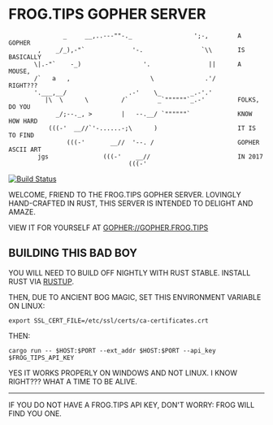 # FROG.TIPS GOPHER SERVER

```
               _     __,..---""-._                 ';-,        A GOPHER
        ,    _/_),-"`             '-.                `\\       IS BASICALLY
       \|.-"`    -_)                 '.                ||      A MOUSE,
       /`   a   ,                      \              .'/      RIGHT???
       '.___,__/                 .-'    \_        _.-'.'       
          |\  \      \         /`        _`""""""`_.-'         FOLKS, DO YOU
             _/;--._, >        |   --.__/ `""""""`             KNOW HOW HARD
           (((-'  __//`'-......-;\      )                      IT IS TO FIND
                (((-'       __//  '--. /                       GOPHER ASCII ART
        jgs               (((-'    __//                        IN 2017
                                 (((-'                         
```

[![Build Status](https://travis-ci.org/FROG-TIPS/frog_gopher.svg?branch=master)](https://travis-ci.org/FROG-TIPS/frog_gopher)

WELCOME, FRIEND TO THE FROG.TIPS GOPHER SERVER. LOVINGLY HAND-CRAFTED IN RUST,
THIS SERVER IS INTENDED TO DELIGHT AND AMAZE.

VIEW IT FOR YOURSELF AT [GOPHER://GOPHER.FROG.TIPS](http://gopher.floodgap.com/gopher/gw.lite?gopher://gopher.FROG.TIPS)

## BUILDING THIS BAD BOY

YOU WILL NEED TO BUILD OFF NIGHTLY WITH RUST STABLE. INSTALL RUST VIA [RUSTUP](https://www.rustup.rs/).

THEN, DUE TO ANCIENT BOG MAGIC, SET THIS ENVIRONMENT VARIABLE ON LINUX:
```
export SSL_CERT_FILE=/etc/ssl/certs/ca-certificates.crt
```

THEN:
```
cargo run -- $HOST:$PORT --ext_addr $HOST:$PORT --api_key $FROG_TIPS_API_KEY
```

YES IT WORKS PROPERLY ON WINDOWS AND NOT LINUX. I KNOW RIGHT??? WHAT A TIME TO BE ALIVE.

---

IF YOU DO NOT HAVE A FROG.TIPS API KEY, DON'T WORRY: FROG WILL FIND YOU ONE.
